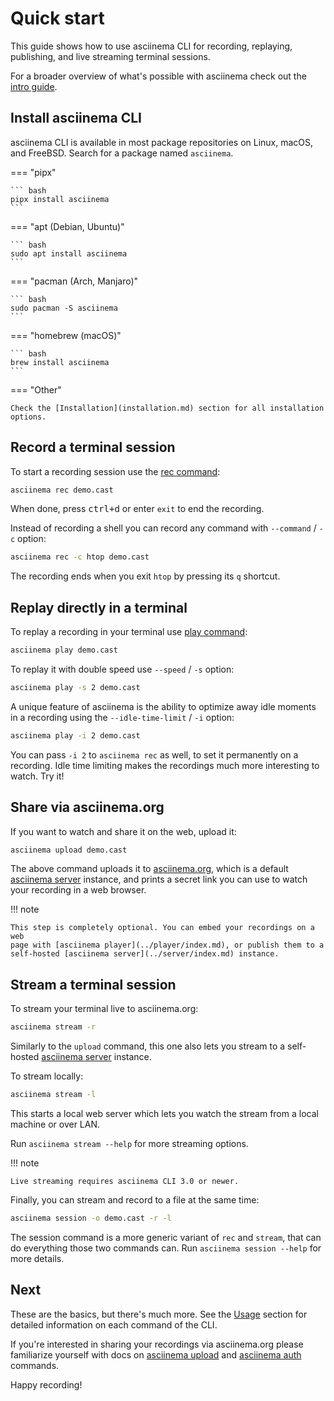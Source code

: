 # Quick start

This guide shows how to use asciinema CLI for recording, replaying, publishing,
and live streaming terminal sessions.

For a broader overview of what's possible with asciinema check out the [intro
guide](../../getting-started.md).

## Install asciinema CLI

asciinema CLI is available in most package repositories on Linux, macOS, and
FreeBSD. Search for a package named `asciinema`.

=== "pipx"

    ``` bash
    pipx install asciinema
    ```

=== "apt (Debian, Ubuntu)"

    ``` bash
    sudo apt install asciinema
    ```

=== "pacman (Arch, Manjaro)"

    ``` bash
    sudo pacman -S asciinema
    ```

=== "homebrew (macOS)"

    ``` bash
    brew install asciinema
    ```

=== "Other"

    Check the [Installation](installation.md) section for all installation
    options.

## Record a terminal session

To start a recording session use the [rec
command](usage.md#asciinema-rec-filename):

```sh
asciinema rec demo.cast
```

When done, press <kbd>ctrl+d</kbd> or enter `exit` to end the recording.

Instead of recording a shell you can record any command with `--command` / `-c`
option:

```sh
asciinema rec -c htop demo.cast
```

The recording ends when you exit `htop` by pressing its `q` shortcut.

## Replay directly in a terminal

To replay a recording in your terminal use [play
command](usage.md#asciinema-play-filename):

```sh
asciinema play demo.cast
```

To replay it with double speed use `--speed` / `-s` option:

```sh
asciinema play -s 2 demo.cast
```

A unique feature of asciinema is the ability to optimize away idle moments in a
recording using the `--idle-time-limit` / `-i` option:

```sh
asciinema play -i 2 demo.cast
```

You can pass `-i 2` to `asciinema rec` as well, to set it permanently on a
recording. Idle time limiting makes the recordings much more interesting to
watch. Try it!

## Share via asciinema.org

If you want to watch and share it on the web, upload it:

```sh
asciinema upload demo.cast
```

The above command uploads it to [asciinema.org](https://asciinema.org), which is
a default [asciinema server](../server/index.md) instance, and prints a secret
link you can use to watch your recording in a web browser.

!!! note

    This step is completely optional. You can embed your recordings on a web
    page with [asciinema player](../player/index.md), or publish them to a
    self-hosted [asciinema server](../server/index.md) instance.

## Stream a terminal session

To stream your terminal live to asciinema.org:

```sh
asciinema stream -r
```

Similarly to the `upload` command, this one also lets you stream to a
self-hosted [asciinema server](../server/index.md) instance.

To stream locally:

```sh
asciinema stream -l
```

This starts a local web server which lets you watch the stream from a local
machine or over LAN.

Run `asciinema stream --help` for more streaming options.

!!! note

    Live streaming requires asciinema CLI 3.0 or newer.

Finally, you can stream and record to a file at the same time:

```sh
asciinema session -o demo.cast -r -l
```

The session command is a more generic variant of `rec` and `stream`, that can
do everything those two commands can. Run `asciinema session --help` for more
details.

## Next

These are the basics, but there's much more. See the [Usage](usage.md) section
for detailed information on each command of the CLI.

If you're interested in sharing your recordings via asciinema.org please
familiarize yourself with docs on [asciinema
upload](usage.md#asciinema-upload-filename) and [asciinema
auth](usage.md#asciinema-auth) commands.

Happy recording!
